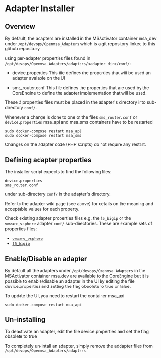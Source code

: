 Adapter Installer
=================


Overview
--------

By default, the adapters are installed in the MSActivator container msa_dev under `/opt/devops/Openmsa_Adapters` which is a git repository linked to this github repository

using per-adapter properties files found in `/opt/devops/Openmsa_Adapters/adapters/<adapter dir>/conf/`:

- device.properties
This file defines the properties that will be used an adapter avalable on the UI

- sms_router.conf
This file defines the properties that are used by the CoreEngine to define the adapter implementation that will be used.

These 2 properties files must be placed in the adapter's directory into sub-directory `conf/`.

Whenever a change is done to one of the files `sms_router.conf` or `device.properties` msa_api and msa_sms containers have to be restarted

	sudo docker-compose restart msa_api
	sudo docker-compose restart msa_sms
	
Changes on the adapter code (PHP scripts) do not require any restart.	

Defining adapter properties
---------------------------

The installer script expects to find the following files:

	device.properties
	sms_router.conf

under sub-directory `conf/` in the adapter's directory.

Refer to the adapter wiki page (see above) for details on the meaning
and acceptable values for each property.

Check existing adapter properties files e.g. the `f5_bigip` or
the `vmware_vsphere` adapter `conf/` sub-directories.  These are
example sets of properties files:

- [`vmware_vsphere`](../adapters/vmware_vsphere/conf)
- [`f5_bigip`](../adapters/f5_bigip/conf)

Enable/Disable an adapter
-------------------------

By default all the adapters under `/opt/devops/Openmsa_Adapters` in the MSActivator container msa_dev are available to the CoreEngine but it is possible to enable/disable an adapter in the UI by editing the file device.properties and setting the flag obsolete to true or false. 

To update the UI, you need to restart the container msa_api

	sudo docker-compose restart msa_api

Un-installing
-------------

To deactivate an adapter, edit the file device.properties and set the flag obsolete to true

To completely un-intall an adapter, simply remove the addapter files from `/opt/devops/Openmsa_Adapters/adapters`


